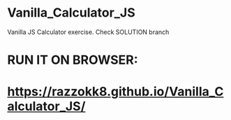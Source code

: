 # Vanilla_Calculator_JS
Vanilla JS Calculator exercise.
Check SOLUTION branch
# RUN IT ON BROWSER:

# https://razzokk8.github.io/Vanilla_Calculator_JS/

